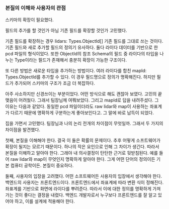 ### 본질의 이해와 사용자의 관점
스키마의 확장이 필요했다.  

필드의 추가를 할 것인가 아님 기존 필드를 확장할 것인가 고민했다.  

기존 필드를 확장하는 경우 lidars: Types.ObjectId[] 기존 필드를 그대로 쓰는 것이다. 기존 필드와 새로 추가할 필드의 정의기 유사하다. 둘다 라이다 데이터를 기반으로 한 pcd 파일의 형식이었다. 또한 ObjectId의 참조 Schema의 필드 중 라이다의 타입을 나누는 Type이라는 필드가 존재해서 충분히 확장이 가능한 구조이다.

또 다른 방법은 새로운 타입을 추가하는 방법이다. 여러 라이다를 합친 mapId: Types.ObjectId를 추가할 수 있다. 이 경우 필드명으로 정의가 명확해진다. 하지만 필드가 추가되어 스키마의 구조가 조금 더 복잡하다.

아주 사소하지만 신경쓰이는 부분이었다. 어떤 방식으로 해도 괜찮아 보였다. 고민의 끝맺음이 어려웠다. 그래서 팀장님께 여쭤보았다. 그리고 mapId로 답을 내려주셨다. 그 이유는 다음과 같았다. 동일한 pcd 파일이더라도 raw lidar와 map이 사용하는 좌표계가 다르기 때문에 명확하게 구분하는게 좋아보인다고. 그 말에 바로 납득이 되었다.

집을 가면서 고민했다. 팀장님과 나의 논리 전개의 차이점이 무엇일까. 그래서 두 가지의 차이점을 발견했다.

첫째, 본질을 이해해야 한다. 결국 이 둘은 확률의 문제이다. 추후 어떻게 소프트웨어가 확장이 될지는 모르기 때문이다. 하나의 작은 요인으로 인해 그 차이가 생긴다. 따라서 본질을 이해하고 알아야 한다. 그래야 내 의사결정이 탄탄한 근거로 뒷받침된다. 예를 들어 raw lidar와 map이 무엇인지 명확하게 알아야 한다. 그게 어떤 단어의 정의이든 기본 컴퓨터 공학이든. 본질이 중요하다.  

둘째, 사용자의 입장을 고려했다. 어떤 소프트웨어든 사용자의 입장에서 생각해야 한다. 백엔드의 사용자는 프론트엔드이다. 프론트엔드에서 좌표계에 따라 변환 식이 정해진다. 좌표계를 기반으로 화면에 라이다를 뿌려준다. 따라서 이에 대한 정의를 명확하게 가져가는 것이 좋다는 결정을 내렸다. 백엔드 개발자로서 누구보다 프론트엔드를 잘 알고 있어야 하고, 이를 설계에 적용해야 한다.